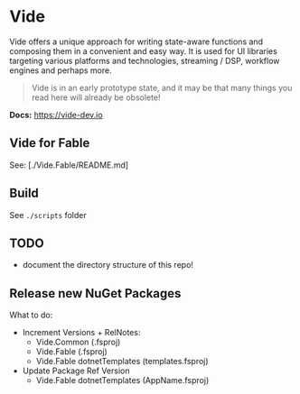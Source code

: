 # Vide

Vide offers a unique approach for writing state-aware functions and composing them in a convenient and easy way. It is used for UI libraries targeting various platforms and technologies, streaming / DSP, workflow engines and perhaps more.

> Vide is in an early prototype state, and it may be that many things you read here will already be obsolete!

**Docs:** https://vide-dev.io

## Vide for Fable

See: [./Vide.Fable/README.md]

## Build

See `./scripts` folder

## TODO

- document the directory structure of this repo!

## Release new NuGet Packages

What to do:

* Increment Versions + RelNotes:
	* Vide.Common (.fsproj)
	* Vide.Fable (.fsproj)
	* Vide.Fable dotnetTemplates (templates.fsproj)
* Update Package Ref Version
	* Vide.Fable dotnetTemplates (AppName.fsproj)
